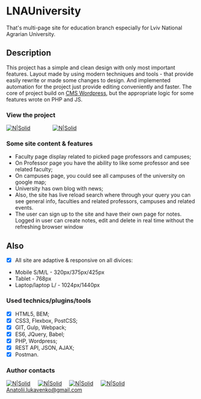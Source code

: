 # LNAUniversity 

That's multi-page site for education branch especially for Lviv National Agrarian University. 

## Description

This project has a simple and clean design with only most important features. Layout made by using modern techniques and tools - that provide easily rewrite or made some changes to design. And implemented automation for the project just provide editing conveniently and faster. The core  of project build on [CMS Wordpress](https://wordpress.org/), but the appropriate logic for some features wrote on PHP and JS.

### View the project

 [![N|Solid](https://image.ibb.co/kP2TC8/site_button.png)](https://lnauniversity.000webhostapp.com/) &nbsp; &nbsp; &nbsp; &nbsp; &nbsp; &nbsp; &nbsp; [![N|Solid](https://image.ibb.co/bV3h5T/Untitled_2.png)](https://github.com/Tolala9/LNAUniversity-site) 

### Some site content & features

- Faculty page display related to picked page professors and campuses;
- On Professor page you have the ability to like some professor and see related faculty;
- On campuses page, you could see all campuses of the university on google map;
- University has own blog with news;
- Also, the site has live reload search where through your query you can see general info, faculties and related professors, campuses and related events.
- The user can sign up to the site and have their own page for notes. Logged in user can create notes, edit and delete in real time without the refreshing browser window

## Also

- [x] All site are adaptive & responsive on all divices:
 - Mobile S/M/L - 320px/375px/425px
 - Tablet - 768px
 - Laptop/laptop L/ - 1024px/1440px

### Used technics/plugins/tools

- [x] HTML5, BEM;
- [x] CSS3, Flexbox, PostCSS; 
- [x] GIT, Gulp, Webpack;
- [x] ES6, JQuery, Babel;
- [x] PHP, Wordpress;
- [x] REST API, JSON, AJAX;
- [x] Postman.

### Author contacts

 [![N|Solid](https://image.ibb.co/kxmx5T/facebook_icon_2.png)](https://www.facebook.com/profile.php?id=100004768836692) &nbsp; &nbsp; [![N|Solid](https://image.ibb.co/gjgmzo/linkedin_icon_2.png)](https://www.linkedin.com/in/anatolii-lukavenko/) &nbsp; &nbsp; [![N|Solid](https://image.ibb.co/hsM8C8/cv_icon_2.png)](https://luancv.000webhostapp.com/) &nbsp; &nbsp; [![N|Solid](https://image.ibb.co/cw7UkT/mail_icon_2.png)](Anatolii.lukavenko@gmail.com)  
 Anatolii.lukavenko@gmail.com
